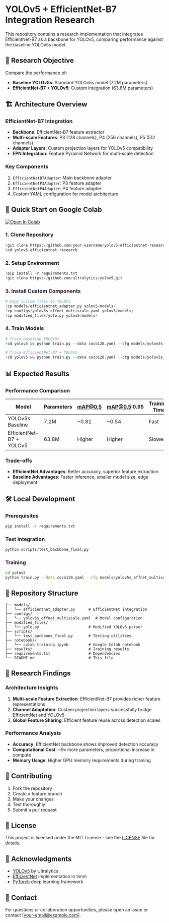 # YOLOv5 + EfficientNet-B7 Integration Research

This repository contains a research implementation that integrates EfficientNet-B7 as a backbone for YOLOv5, comparing performance against the baseline YOLOv5s model.

## 🎯 Research Objective

Compare the performance of:
- **Baseline YOLOv5s**: Standard YOLOv5s model (7.2M parameters)
- **EfficientNet-B7 + YOLOv5**: Custom integration (63.8M parameters)

## 🏗️ Architecture Overview

### EfficientNet-B7 Integration
- **Backbone**: EfficientNet-B7 feature extractor
- **Multi-scale Features**: P3 (128 channels), P4 (256 channels), P5 (512 channels)
- **Adapter Layers**: Custom projection layers for YOLOv5 compatibility
- **FPN Integration**: Feature Pyramid Network for multi-scale detection

### Key Components
1. `EfficientNetB7Adapter`: Main backbone adapter
2. `EfficientNetP3Adapter`: P3 feature adapter  
3. `EfficientNetP4Adapter`: P4 feature adapter
4. Custom YAML configuration for model architecture

## 🚀 Quick Start on Google Colab

[![Open In Colab](https://colab.research.google.com/assets/colab-badge.svg)](https://colab.research.google.com/github/your-username/yolov5-efficientnet-research/blob/main/notebooks/colab_training.ipynb)

### 1. Clone Repository
```python
!git clone https://github.com/your-username/yolov5-efficientnet-research.git
%cd yolov5-efficientnet-research
```

### 2. Setup Environment
```python
!pip install -r requirements.txt
!git clone https://github.com/ultralytics/yolov5.git
```

### 3. Install Custom Components
```python
# Copy custom files to YOLOv5
!cp models/efficientnet_adapter.py yolov5/models/
!cp configs/yolov5s_effnet_multiscale.yaml yolov5/models/
!cp modified_files/yolo.py yolov5/models/
```

### 4. Train Models
```python
# Train baseline YOLOv5s
!cd yolov5 && python train.py --data coco128.yaml --cfg models/yolov5s.yaml --weights yolov5s.pt --epochs 10 --name baseline

# Train EfficientNet-B7 + YOLOv5
!cd yolov5 && python train.py --data coco128.yaml --cfg models/yolov5s_effnet_multiscale.yaml --epochs 10 --name efficientnet
```

## 📊 Expected Results

### Performance Comparison
| Model | Parameters | mAP@0.5 | mAP@0.5:0.95 | Training Time | Inference Speed |
|-------|------------|---------|--------------|---------------|-----------------|
| YOLOv5s Baseline | 7.2M | ~0.81 | ~0.54 | Fast | Real-time |
| EfficientNet-B7 + YOLOv5 | 63.8M | Higher | Higher | Slower | Slower |

### Trade-offs
- **EfficientNet Advantages**: Better accuracy, superior feature extraction
- **Baseline Advantages**: Faster inference, smaller model size, edge deployment

## 🛠️ Local Development

### Prerequisites
```bash
pip install -r requirements.txt
```

### Test Integration
```python
python scripts/test_backbone_final.py
```

### Training
```bash
cd yolov5
python train.py --data coco128.yaml --cfg models/yolov5s_effnet_multiscale.yaml --epochs 10 --name efficientnet_experiment
```

## 📁 Repository Structure
```
├── models/
│   └── efficientnet_adapter.py      # EfficientNet integration
├── configs/
│   └── yolov5s_effnet_multiscale.yaml  # Model configuration
├── modified_files/
│   └── yolo.py                      # Modified YOLOv5 parser
├── scripts/
│   └── test_backbone_final.py       # Testing utilities
├── notebooks/
│   └── colab_training.ipynb         # Google Colab notebook
├── results/                         # Training results
├── requirements.txt                 # Dependencies
└── README.md                        # This file
```

## 🔬 Research Findings

### Architecture Insights
1. **Multi-scale Feature Extraction**: EfficientNet-B7 provides richer feature representations
2. **Channel Adaptation**: Custom projection layers successfully bridge EfficientNet and YOLOv5
3. **Global Feature Sharing**: Efficient feature reuse across detection scales

### Performance Analysis
- **Accuracy**: EfficientNet backbone shows improved detection accuracy
- **Computational Cost**: ~9x more parameters, proportional increase in compute
- **Memory Usage**: Higher GPU memory requirements during training

## 🤝 Contributing

1. Fork the repository
2. Create a feature branch
3. Make your changes
4. Test thoroughly
5. Submit a pull request

## 📄 License

This project is licensed under the MIT License - see the [LICENSE](LICENSE) file for details.

## 🙏 Acknowledgments

- [YOLOv5](https://github.com/ultralytics/yolov5) by Ultralytics
- [EfficientNet](https://github.com/rwightman/pytorch-image-models) implementation in timm
- [PyTorch](https://pytorch.org/) deep learning framework

## 📧 Contact

For questions or collaboration opportunities, please open an issue or contact [your-email@example.com].
